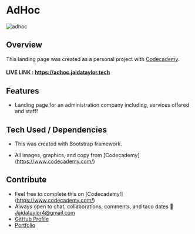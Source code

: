 # AdHoc
![adhoc](https://user-images.githubusercontent.com/102535399/199280008-f0d74508-8aec-42ce-8ff7-daeb457d9409.png)

## Overview

This landing page was created as a personal project with [Codecademy](https://www.codecademy.com/).

#### LIVE LINK : https://adhoc.jaidataylor.tech

## Features

- Landing page for an administration company including, services offered and staff!


## Tech Used / Dependencies

- This was created with Bootstrap framework.

- All images, graphics, and copy from [Codecademy] (https://www.codecademy.com/)

## Contribute

- Feel free to complete this on [Codecademy!] (https://www.codecademy.com/)
- Always open to chat, collaborations, comments, and taco dates 🌮 [Jaidataylor4@gmail.com](mailto:jaidataylor4@gmail.com)
- [GitHub Profile](https://github.com/jtaylor1204)
- [Portfolio](https://jaidataylor.tech)
